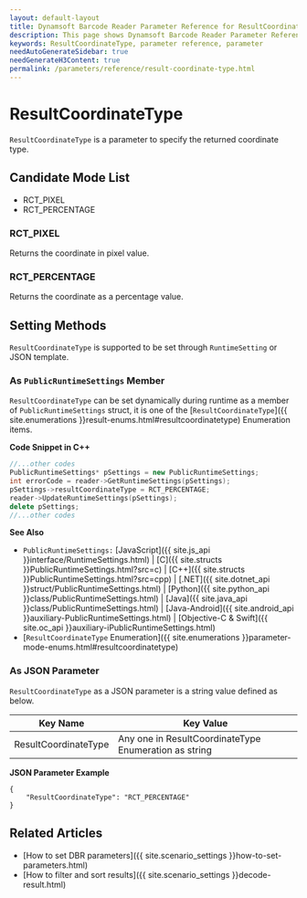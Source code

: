 ```yaml
---
layout: default-layout
title: Dynamsoft Barcode Reader Parameter Reference for ResultCoordinateType
description: This page shows Dynamsoft Barcode Reader Parameter Reference for ResultCoordinateType.
keywords: ResultCoordinateType, parameter reference, parameter
needAutoGenerateSidebar: true
needGenerateH3Content: true
permalink: /parameters/reference/result-coordinate-type.html
---
```



# ResultCoordinateType 

`ResultCoordinateType` is a parameter to specify the returned coordinate type. 

## Candidate Mode List
- RCT_PIXEL
- RCT_PERCENTAGE

### RCT_PIXEL
Returns the coordinate in pixel value.


### RCT_PERCENTAGE
Returns the coordinate as a percentage value.


## Setting Methods
`ResultCoordinateType` is supported to be set through `RuntimeSetting` or JSON template.

### As `PublicRuntimeSettings` Member
`ResultCoordinateType` can be set dynamically during runtime as a member of `PublicRuntimeSettings` struct, it is one of the [`ResultCoordinateType`]({{ site.enumerations }}result-enums.html#resultcoordinatetype) Enumeration items.


**Code Snippet in C++**
```cpp
//...other codes
PublicRuntimeSettings* pSettings = new PublicRuntimeSettings;
int errorCode = reader->GetRuntimeSettings(pSettings);
pSettings->resultCoordinateType = RCT_PERCENTAGE;
reader->UpdateRuntimeSettings(pSettings);
delete pSettings;
//...other codes
```


**See Also**      
- `PublicRuntimeSettings:` [JavaScript]({{ site.js_api }}interface/RuntimeSettings.html) \| [C]({{ site.structs }}PublicRuntimeSettings.html?src=c) \| [C++]({{ site.structs }}PublicRuntimeSettings.html?src=cpp) \| [.NET]({{ site.dotnet_api }}struct/PublicRuntimeSettings.html) \| [Python]({{ site.python_api }}class/PublicRuntimeSettings.html) \| [Java]({{ site.java_api }}class/PublicRuntimeSettings.html) \| [Java-Android]({{ site.android_api }}auxiliary-PublicRuntimeSettings.html) \| [Objective-C & Swift]({{ site.oc_api }}auxiliary-iPublicRuntimeSettings.html)
- [`ResultCoordinateType` Enumeration]({{ site.enumerations }}parameter-mode-enums.html#resultcoordinatetype)


### As JSON Parameter
`ResultCoordinateType` as a JSON parameter is a string value defined as below.   

| Key Name | Key Value |
| -------- | --------- |
| ResultCoordinateType | Any one in ResultCoordinateType Enumeration as string |



**JSON Parameter Example**   
```
{
    "ResultCoordinateType": "RCT_PERCENTAGE" 
}
```


<!--
## Impacts on Performance
### Speed
`ResultCoordinateType` has no influence on the Speed.

### Read Rate
`ResultCoordinateType` has no influence on the Read Rate.

### Accuracy
`ResultCoordinateType` has no influence on the Accuracy.


-->
## Related Articles
- [How to set DBR parameters]({{ site.scenario_settings }}how-to-set-parameters.html)
- [How to filter and sort results]({{ site.scenario_settings }}decode-result.html)
